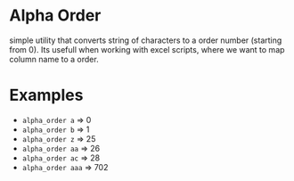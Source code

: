 # Alpha Order

simple utility that converts string of characters to a order number (starting from 0). Its usefull when working with excel scripts, where we want to map column name to a order.

# Examples

* `alpha_order a` => 0
* `alpha_order b` => 1
* `alpha_order z` => 25
* `alpha_order aa` => 26
* `alpha_order ac` => 28
* `alpha_order aaa` => 702
